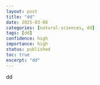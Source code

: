 ```yaml
---
layout: post
title: "dd"
date: 2025-03-08
categories: [natural-sciences, dd]
tags: [dd]
confidence: high
importance: high
status: published
toc: true
excerpt: "dd"
---
```


dd